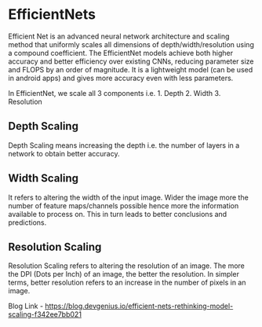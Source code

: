 # EfficientNets

Efficient Net is an advanced neural network architecture and scaling method that uniformly scales all dimensions of depth/width/resolution using a compound coefficient. The EfficientNet models achieve both higher accuracy and better efficiency over existing CNNs, reducing parameter size and FLOPS by an order of magnitude. It is a lightweight model (can be used in android apps) and gives more accuracy even with less parameters.

In EfficientNet, we scale all 3 components i.e.
                                                  1. Depth
                                                  2. Width
                                                  3. Resolution
                                                  
## Depth Scaling

Depth Scaling means increasing the depth i.e. the number of layers in a network to obtain better accuracy.


                                                  
## Width Scaling 

It refers to altering the width of the input image. Wider the image more the number of feature maps/channels possible hence more the information available to process on. This in turn leads to better conclusions and predictions.


## Resolution Scaling

Resolution Scaling refers to altering the resolution of an image. The more the DPI (Dots per Inch) of an image, the better the resolution. In simpler terms, better resolution refers to an increase in the number of pixels in an image.


Blog Link - https://blog.devgenius.io/efficient-nets-rethinking-model-scaling-f342ee7bb021
